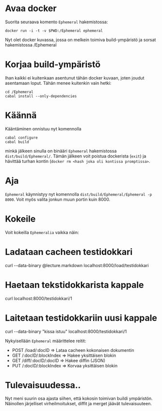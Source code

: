 # Avaa docker


Suorita seuraava komento `Ephemeral` hakemistossa: 

    docker run -i -t -v $PWD:/Ephemeral ephemeral

Nyt olet docker kuvassa, jossa on melkein toimiva build-ympäristö
ja sorsat hakemistossa /Ephemeral

# Korjaa build-ympäristö

Ihan kaikki ei kuitenkaan asentunut tähän docker kuvaan, joten
joudut asentamaan loput. Tähän menee kuitenkin vain hetki:

    cd /Ephemeral
    cabal install --only-dependencies

# Käännä

Kääntäminen onnistuu nyt komennolla

    cabal configure
    cabal build

minkä jälkeen sinulla on binääri `Ephemeral` 
hakemistossa `dist/build/Ephemeral/`. Tämän
jälkeen voit poistua dockerista (`exit`) ja
hävittää turhan kontin (`docker rm <hash joka oli kontissa
promptissa>`.

# Aja

`Ephemeral` käynnistyy nyt komennolla `dist/build/Ephemeral/Ephemeral -p
 8000`. Voit myös valita jonkun muun portin kuin 8000.

# Kokeile

Voit kokeilla `Ephemeralia` vaikka näin:

   # Ladataan cacheen testidokkari
   curl --data-binary @lecture.markdown localhost:8000/load/testidokkari

   # Haetaan tekstidokkarista kappale
   curl localhost:8000/testidokkari/1

   # Laitetaan testidokkariin uusi kappale
   curl --data-binary "kissa istuu" localhost:8000/testidokkari/1

Nykyisellään `Ephemeral` määrittelee reitit:

* POST /load/:docID        => Lataa cacheen kokonaisen dokumentin
* GET  /:docID/:blockIndex => Hakee yksittäisen blokin
* GET /diff/:docID/:docID  => Hakee diffin (JSON)
* PUT  /:docID/:blockIndex => Korvaa yksittäisen blokin


# Tulevaisuudessa..

Nyt meni suurin osa ajasta siihen, että kokosin toimivan buildi
ympäristön. Näinollen järjelliset virheilmoitukset, diffit ja merget
jäävät tulevaisuuteen.


